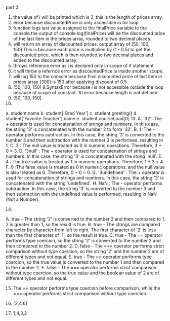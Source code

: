 part 2: 
1. the value of i will be printed which is 3, this is the length of prices array. 
2. error because discountedPrice is only accessible in for loop 
3. function logs last value assigned to the finalPrice variable to the console.the output of console.log(finalPrice) will be the discounted price of the last item in the prices array, rounded to two decimal places.
4. will return an array of discounted prices. output array of [50, 100, 150].This is because each price is multiplied by (1 - 0.5) to get the discounted price, which is then rounded to two decimal places and added to the discounted array.
5. throws reference error as i is declared only in scope of if statement
6. it will throw a refernce error as discountedPrice is inside another scope. 
7. will log 150 to the console because final discounted price of last item in prices array (300) is 150 after applying discount of 0.5
8. [50, 100, 150]
9.SyntaxError because i is not accessible outside the loop because of scope of constant.
10.error because length is not defined
11. [50, 100, 150]
12. 
a. student.name
b. student['Grad Year']
c. student.greeting()
d. student['Favorite Teacher'].name
e. student.courseLoad[0]
13. 
A. '32' :The + operator is used for concatenation of strings and numbers. In this case, the string '3' is concatenated with the number 2 to form '32'.
B. 1 :The - operator performs subtraction. In this case, the string '3' is converted to the number 3 and then subtraction with the number 2 is performed, resulting in 1.
C. 3 : The null value is treated as 0 in numeric operations. Therefore, 3 + 0 = 3.
D. '3null' : The + operator is used for concatenation of strings and numbers. In this case, the string '3' is concatenated with the string 'null'.
E. 4 : The true value is treated as 1 in numeric operations. Therefore, 1 + 3 = 4.
F. 0 :The false value is treated as 0 in numeric operations, and the null value is also treated as 0. Therefore, 0 + 0 = 0.
G. '3undefined' : The + operator is used for concatenation of strings and numbers. In this case, the string '3' is concatenated with the string 'undefined'.
H. NaN : The - operator performs subtraction. In this case, the string '3' is converted to the number 3 and then subtraction with the undefined value is performed, resulting in NaN (Not a Number).

14. 
A. true - The string '2' is converted to the number 2 and then compared to 1. 2 is greater than 1, so the result is true.
B. true - The strings are compared character by character from left to right. The first character of '2' is less than the first character of '1', so the result is true.
C. true - The == operator performs type coercion, so the string '2' is converted to the number 2 and then compared to the number 2.
D. false - The === operator performs strict comparison without type coercion, so the string '2' and the number 2 are of different types and not equal.
E. true - The == operator performs type coercion, so the true value is converted to the number 1 and then compared to the number 2.
F. false - The === operator performs strict comparison without type coercion, so the true value and the boolean value of 2 are of different types and not equal.

15. The == operator performs type coercion before comparison, while the === operator performs strict comparison without type coercion. 

17. [2,4,6]
19. 1,4,3,2